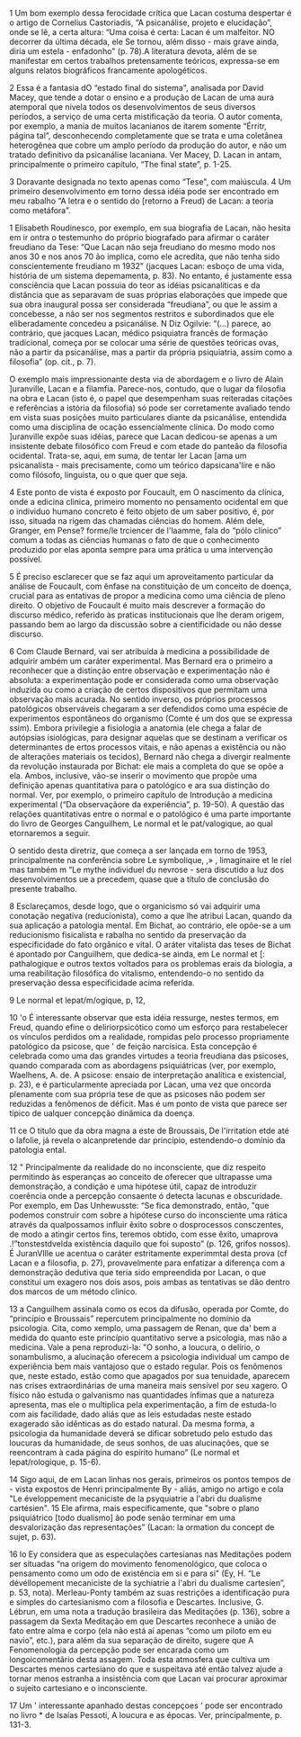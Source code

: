 <!-- TOC start (generated with https://github.com/derlin/bitdowntoc) -->



<!-- TOC end -->

1 Um bom exemplo dessa ferocidade crítica que Lacan costuma despertar é o artigo de Cornelius Castoriadis, “A psicanálise, projeto e elucidação”, onde se lê, a certa altura: “Uma coisa é certa: Lacan é um malfeitor. NO decorrer da última década, ele Se tornou, além disso - mais grave ainda, diria um esteIa - enfadonho" (p. 78).A literatura devota, além de se manifestar em certos trabalhos pretensamente teóricos, expressa-se em alguns relatos biográficos francamente apologéticos.

2 Essa é a fantasia dO “estado final do sistema", analisada por David
 Macey, que tende a dotar o ensino e a produção de Lacan de uma aura atemporal que nivela todos os desenvolvimentos de seus diversos períodos, a serviço de uma certa mistificação da teoria. O autor comenta, por exemplo, a mania de muitos lacanianos de itarem somente “Érritr, página tal”, desconhecendo completamente que se trata e uma coletânea heterogênea que cobre um amplo período da produção do autor, e não um tratado definitivo da psicanálise lacaniana. Ver Macey, D. Lacan in antam, principalmente o primeiro capítulo, “The final state”, p. 1-25.


3 Doravante designada no texto apenas como “Tese", com maiúscula.
4 Um primeiro desenvolvimento em torno dessa idéia pode ser encontrado em meu rabalho “A letra e o sentido do [retorno a Freud) de Lacan: a teoria como metáfora”.

1 Elisabeth Roudinesco, por exemplo, em sua biografia de Lacan, não hesita em ir ontra o testemunho do próprio biografado para afirmar o caráter freudiano da
Tese: “Que Lacan não seja freudiano do mesmo modo nos anos 30 e nos anos 70 ão implica, como ele acredita, que não tenha sido conscientemente freudiano m 1932” (jacques Lacan: esboço de uma vida, história de um sistema depemamenta, p. 83). No entanto, é justamente essa consciência que Lacan possuia do teor as idéias psicanalíticas e da distância que as separavam de suas próprias elaborações que impede que sua obra inaugural possa ser considerada “freudiana”, ou que le assim a concebesse, a não ser nos segmentos restritos e subordinados que ele eliberadamente concedeu a psicanálise.
N
 Diz Ogilvie: “(...) parece, ao contrário, que jacques Lacan, médico psiquiatra francês de formação tradicional, começa por se colocar uma série de questões teóricas ovas, não a partir da psicanálise, mas a partir da própria psiquiatria, assim como a filosofia” (op. cit., p. 7).

O exemplo mais impressionante desta via de abordagem e o livro de Alain
]uranville, Lacan e a filamfia. Parece-nos, contudo, que o lugar da filosofia na obra e Lacan (isto é, o papel que desempenham suas reiteradas citações e referências a istória da filosofia) só pode ser corretamente avaliado tendo em vista suas posições muito particulares diante da psicanálise, entendida como uma disciplina de ocação essencialmente clínica. Do modo como ]uranville expõe suas idéias, parece que Lacan dedicou-se apenas a um insistente debate filosófico com Freud e com etade do panteão da filosofia ocidental. Trata-se, aqui, em suma, de tentar ler
Lacan [ama um psicanalista - mais precisamente, como um teórico dapsicana'líre e não como filósofo, linguista, ou o que quer que 
seja.

4 Este ponto de vista é exposto por Foucault, em O nascimento da clínica, onde a edicina clinica, primeiro momento no pensamento ocidental em que o individuo humano concreto é feito objeto de um saber positivo, é, por isso, situada na rigem das chamadas ciências do homem. Além dele, Granger, em Pense? forme/le trciencer de l'laamme, fala do “pólo clinico” comum a todas as ciências humanas o fato de que o conhecimento produzido por elas aponta sempre para uma prática u uma intervenção possível.

5 É preciso esclarecer que se faz aqui um aproveitamento particular da análise de
Foucault, com ênfase na constituição de um conceito de doença, crucial para as entativas de propor a medicina como uma ciência de pleno direito. O objetivo de
Foucault é muito mais descrever a formação do discurso médico, referido às praticas institucionais que lhe deram origem, passando bem ao largo da discussão sobre a cientificidade ou não desse discurso.

6 Com Claude Bernard, vai ser atribuída à medicina a possibilidade de adquirir ambém um caráter experimental. Mas Bernard era o primeiro a reconhecer que a distinção entre observação e experimentação não é absoluta: a experimentação pode er considerada como uma observação induzida ou como a criação de certos dispositivos que permitam uma observação mais acurada. No sentido inverso, os próprios processos patológicos observáveis chegaram a ser defendidos como uma espécie de experimentos espontâneos do organismo (Comte é um dos que se expressa ssim). Embora privilegie a fisiologia a anatomia (ele chega a falar de autópsias isiológicas, para designar aquelas que se destinam a verificar os determinantes de ertos processos vitais, e não apenas a existência ou não de alterações materiais os tecidos), Bernard não chega a divergir realmente da revolução instaurada por
Bichat: ele mais a completa do que se opõe a ela. Ambos, inclusive, vão-se inserir o movimento que propõe uma definição apenas quantitativa para o patológico e ara sua distinção do normal. Ver, por exemplo, o primeiro capítulo de Introdução a medicina experimental (“Da observaçãore da experiência”, p. 19-50). A questão das relações quantitativas entre o normal e o patológico é uma parte importante do livro de Georges Canguilhem, Le normal et le pat/valogique, ao qual etornaremos a seguir.



O sentido desta diretriz, que começa a ser lançada em torno de 1953, principalmente na conferência sobre Le symbolique, ,»
 , limagínaire et le ríel
  mas também m “Le mythe individuel du nevrose - sera discutido a luz dos desenvolvimentos ue a precedem, quase que a título de conclusão do presente trabalho.

8 Esclareçamos, desde logo, que o organicismo só vai adquirir uma conotação negativa (reducionista), como a que lhe atribui Lacan, quando da sua aplicação a patologia mental. Em Bichat, ao contrário, ele opõe-se a um reducionismo fisicalista e rabalha no sentido da preservação da especificidade do fato orgânico e vital. O aráter vitalista das teses de Bichat é apontado por Canguilhem, que dedica-se ainda, em Le normal et [: pathalogique e outros textos voltados para os problemas erais da biologia, a uma reabilitação filosófica do vitalismo, entendendo-o no sentido da preservação dessa especificidade acima referida.

9 Le normal et lepat/m/ogíque, p, 12,

10 'o É interessante observar que esta idéia ressurge, nestes termos, em Freud, quando efine o deliriorpsicótico como um esforço para restabelecer os vínculos perdidos om a realidade, rompidas pelo processo propriamente patológico da psicose, que ' de feição narcísica. Esta concepção é celebrada como uma das grandes virtudes a teoria freudiana das psicoses, quando comparada com as abordagens psiquiátricas (ver, por exemplo, Waelhens, A. de. A psicose: ensaio de interpretação analítica e existencial, p. 23), e é particularmente apreciada por Lacan, uma vez que oncorda plenamente com sua própria tese de que as psicoses não podem ser reduzidas a fenômenos de déficit. Mas é um ponto de vista que parece ser típico de ualquer concepção dinâmica da doença.

11 ce O titulo que da obra magna a este de Broussais, De l'irritatíon etde até o lafolie, já revela o alcanpretende dar princípio, estendendo-o domínio da patologia ental.

12 " Principalmente
 da realidade do no
 inconsciente, que diz respeito permitindo às esperanças ao
 conceito de oferecer
 que ultrapasse uma
 demonstração,
 a
 condição e uma hipótese útil, capaz de introduzir coerência onde a percepção consaente ó detecta lacunas e obscuridade. Por exemplo, em Das Unhewusste: “Se fica demonstrado, então, "que podemos construir com sobre a hipótese curso do inconsciente
 uma rática através da qualpossamos influir êxito sobre o dosprocessos consczentes, de modo a atingir certos fins, teremos obtido, com esse êxito, umaprova
 .!”tonstestdvelda existência daquilo que foi suposto” (p. 126, grifos nossos). É JuranVIlle ue acentua o caráter estritamente experimmtal desta prova (cf Lacan e a filosofia, p. 27), provavelmente para enfatizar a diferença com a demonstração
 dedutiva que teria sido empreendida por Lacan, o que constitui um exagero nos dois asos, pois ambas as tentativas se dão dentro dos marcos de um método clinico.


13 a Canguilhem assinala como os ecos da difusão, operada por Comte, do “princípio e Broussais” repercutem principalmente no domínio da psicologia. Cita, como xemplo, uma passagem de Renan, que da' bem a medida do quanto este princípio quantitativo serve a psicologia, mas não a medicina. Vale a pena reproduzi-la:
"O sonho, a loucura, o delírio, o sonambulismo, a alucinação oferecem a psicologia individual um campo de experiência bem mais vantajoso que o estado regular. Pois os fenômenos que, neste estado, estão como que apagados por sua tenuidade, aparecem nas crises extraordinárias de uma maneira mais sensível por seu xagero. O físico não estuda o galvanismo nas quantidades ínfimas que a natureza apresenta, mas ele o multiplica pela experimentação, a fim de estuda-lo com ais facilidade, dado aliás que as leis estudadas neste estado exagerado são idênticas as do estado natural. Da mesma forma, a psicologia da humanidade deverá se dificar sobretudo pelo estudo das loucuras da humanidade, de seus sonhos, de uas alucinações, que se reencontram à cada página do espírito humano” (Le normal et lepat/rologique, p. 15-6).

14 Sigo
 aqui,
 de em
 Lacan
 linhas nos
 gerais,
 primeiros
 os pontos tempos de - vista expostos de Henri principalmente By - aliás, amigo no artigo e cola "Le éveloppement mecaniciste de la psyquiatrie a l'abri du dualisme cartésien".
15 Ele afirma, mais especificamente, que "sobre o plano psiquiátrico [todo dualismo] ão pode senão terminar em uma desvalorização das representações” (Lacan: la ormation du concept de sujet, p. 63).

16 lo Ey considera que as especulações cartesianas nas Meditações podem ser situadas
“na origem do movimento fenomenológico, que coloca o pensamento como um odo de existência em si e para si" (Ey, H. “Le dévéllopement mecaniciste de la sychiatrie a l'abri du dualisme cartesien”, p. 53, nota). Merleau-Ponty também az suas restrições a identificação pura e simples do cartesianismo com a filosofia e Descartes. Inclusive, G. Lébrun, em uma nota a tradução brasileira das Meditações (p. 136), sobre a passagem da Sexta Meditação em que Descartes reconhece a união de fato entre alma e corpo (ela não está aí apenas “como um piloto em eu navio”, etc.), para além da sua separação de direito, sugere que A
Fenomenologia da percepção pode ser encarada como um longoicomentãrio desta assagem. Toda esta atmosfera que cultiva um Descartes menos cartesiano do que e suspeitava até então talvez ajude a tornar menos estranha a insistência com que
Lacan vai procurar aproximar o sujeito cartesiano e o inconsciente.

17 Um ' interessante apanhado destas concepçoes
 '
 pode ser encontrado no livro *
 de
Isaías Pessoti, A loucura e as épocas. Ver, principalmente, p. 131-3.

